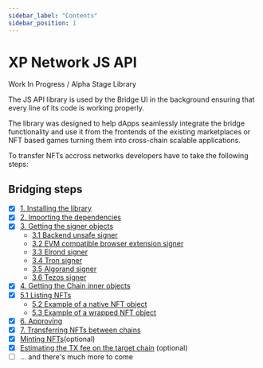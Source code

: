 ```yaml
---
sidebar_label: "Contents"
sidebar_position: 1
---
```

# XP Network JS API

Work In Progress / Alpha Stage Library

The JS API  library is used by the Bridge UI in the background ensuring that every line of its code is working properly.

The library was designed to help dApps seamlessly integrate the bridge functionality and use it from the frontends of the existing marketplaces or NFT based games turning them into cross-chain scalable applications.

To transfer NFTs accross networks developers have to take the following steps:
## Bridging steps

- [x] [1. Installing the library](./installation.md)
- [x] [2. Importing the dependencies](./importing.md)
- [x] [3. Getting the signer objects](./getting_signers.md)
  - [3.1 Backend unsafe signer](./getting_signers.md#31-example-of-getting-the-signer-object-for-manual-evm-testing-in-the-be)
  - [3.2 EVM compatible browser extension signer](./getting_signers.md#32-example-of-getting-the-signer-object-in-the-fe-for-web3)
  - [3.3 Elrond signer](./getting_signers.md#33-example-of-getting-the-signer-object-in-the-fe-for-elrond)
  - [3.4 Tron signer](./getting_signers.md#34-example-of-getting-the-signer-object-in-the-fe-for-tron)
  - [3.5 Algorand signer](./getting_signers.md#35-example-of-getting-the-signer-object-in-the-fe-for-algorand)
  - [3.6 Tezos signer](./getting_signers.md#36-example-of-getting-the-signer-object-in-the-fe-for-tezos)
- [x] [4. Getting the Chain inner objects](./inner_objects.md)
- [x] [5.1 Listing NFTs](./listing_nfts.md)
  - [5.2 Example of a native NFT object](./listing_nfts.md#52-example-of-console-logged-native-bsc-nft-object)
  - [5.3 Example of a wrapped NFT object](./listing_nfts.md#53-example-of-the-console-logged-wrapped-nft-from-bsc-on-velas)
- [x] [6. Approving](./approving.md)
- [x] [7. Transferring NFTs between chains](./transferring.md)
- [x] [Minting NFTs](./minting.md)(optional)
- [x] [Estimating the TX fee on the target chain](./fee_estimation.md) (optional)
- [ ] ... and there's much more to come
